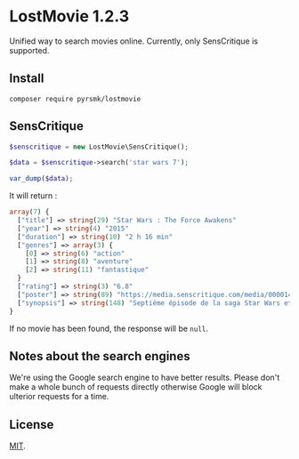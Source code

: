 LostMovie 1.2.3
===============

Unified way to search movies online. Currently, only SensCritique is supported.

Install
-------

```
composer require pyrsmk/lostmovie
```

SensCritique
------------

```php
$senscritique = new LostMovie\SensCritique();

$data = $senscritique->search('star wars 7');

var_dump($data);
```

It will return :

```php
array(7) {
  ["title"] => string(29) "Star Wars : The Force Awakens"
  ["year"] => string(4) "2015"
  ["duration"] => string(10) "2 h 16 min"
  ["genres"] => array(3) {
    [0] => string(6) "action"
    [1] => string(8) "aventure"
    [2] => string(11) "fantastique"
  }
  ["rating"] => string(3) "6.8"
  ["poster"] => string(89) "https://media.senscritique.com/media/000014930137/160/Star_Wars_Le_Reveil_de_la_Force.jpg"
  ["synopsis"] => string(148) "Septième épisode de la saga Star Wars et premier d'une nouvelle trilogie, dont les événements se déroulent trente ans après Le retour du Jedi."
}
```

If no movie has been found, the response will be `null`.

Notes about the search engines
------------------------------

We're using the Google search engine to have better results. Please don't make a whole bunch of requests directly otherwise Google will block ulterior requests for a time.

License
-------

[MIT](http://dreamysource.mit-license.org).
